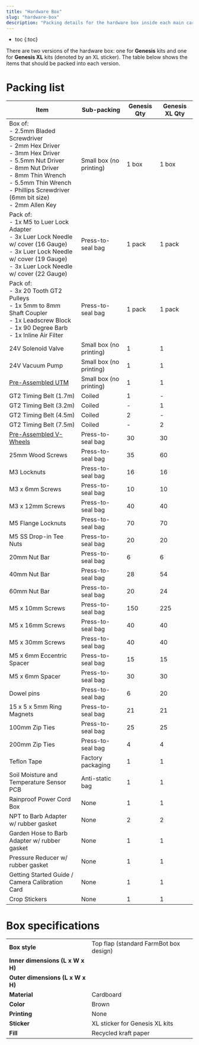 ```yaml
---
title: "Hardware Box"
slug: "hardware-box"
description: "Packing details for the hardware box inside each main carton"
---
```


* toc
{:toc}

There are two versions of the hardware box: one for **Genesis** kits and one for **Genesis XL** kits (denoted by an <span class="fb-xl-sticker">XL</span> sticker). The table below shows the items that should be packed into each version.

# Packing list

|Item                          |Sub-packing                   |Genesis Qty                   |Genesis XL Qty                |
|------------------------------|------------------------------|------------------------------|------------------------------|
|Box of:<br>- 2.5mm Bladed Screwdriver<br>- 2mm Hex Driver<br>- 3mm Hex Driver<br>- 5.5mm Nut Driver<br>- 8mm Nut Driver<br>- 8mm Thin Wrench<br>- 5.5mm Thin Wrench<br>- Phillips Screwdriver (6mm bit size)<br>- 2mm Allen Key|Small box (no printing)       |1 box                         |1 box
|Pack of:<br>- 1x M5 to Luer Lock Adapter<br>- 3x Luer Lock Needle w/ cover (16 Gauge)<br>- 3x Luer Lock Needle w/ cover (19 Gauge)<br>- 3x Luer Lock Needle w/ cover (22 Gauge)|Press-to-seal bag             |1 pack                        |1 pack
|Pack of:<br>- 3x 20 Tooth GT2 Pulleys<br>- 1x 5mm to 8mm Shaft Coupler<br>- 1x Leadscrew Block<br>- 1x 90 Degree Barb<br>- 1x Inline Air Filter|Press-to-seal bag             |1 pack                        |1 pack
|24V Solenoid Valve            |Small box (no printing)       |1                             |1
|24V Vacuum Pump               |Small box (no printing)       |1                             |1
|[Pre-Assembled UTM](../pre-assembly/utm.md)|Small box (no printing)       |1                             |1
|GT2 Timing Belt (1.7m)        |Coiled                        |1                             |-
|GT2 Timing Belt (3.2m)        |Coiled                        |-                             |1
|GT2 Timing Belt (4.5m)        |Coiled                        |2                             |-
|GT2 Timing Belt (7.5m)        |Coiled                        |-                             |2
|[Pre-Assembled V-Wheels](../pre-assembly/v-wheels.md)|Press-to-seal bag             |30                            |30
|25mm Wood Screws              |Press-to-seal bag             |35                            |60
|M3 Locknuts                   |Press-to-seal bag             |16                            |16
|M3 x 6mm Screws               |Press-to-seal bag             |10                            |10
|M3 x 12mm Screws              |Press-to-seal bag             |40                            |40
|M5 Flange Locknuts            |Press-to-seal bag             |70                            |70
|M5 SS Drop-in Tee Nuts        |Press-to-seal bag             |20                            |20
|20mm Nut Bar                  |Press-to-seal bag             |6                             |6
|40mm Nut Bar                  |Press-to-seal bag             |28                            |54
|60mm Nut Bar                  |Press-to-seal bag             |20                            |24
|M5 x 10mm Screws              |Press-to-seal bag             |150                           |225
|M5 x 16mm Screws              |Press-to-seal bag             |40                            |40
|M5 x 30mm Screws              |Press-to-seal bag             |40                            |40
|M5 x 6mm Eccentric Spacer     |Press-to-seal bag             |15                            |15
|M5 x 6mm Spacer               |Press-to-seal bag             |30                            |30
|Dowel pins                    |Press-to-seal bag             |6                             |20
|15 x 5 x 5mm Ring Magnets     |Press-to-seal bag             |21                            |21
|100mm Zip Ties                |Press-to-seal bag             |25                            |25
|200mm Zip Ties                |Press-to-seal bag             |4                             |4
|Teflon Tape                   |Factory packaging             |1                             |1
|Soil Moisture and Temperature Sensor PCB|Anti-static bag               |1                             |1
|Rainproof Power Cord Box      |None                          |1                             |1
|NPT to Barb Adapter w/ rubber gasket|None                          |2                             |2
|Garden Hose to Barb Adapter w/ rubber gasket|None                          |1                             |1
|Pressure Reducer w/ rubber gasket|None                          |1                             |1
|Getting Started Guide / Camera Calibration Card|None                          |1                             |1
|Crop Stickers                 |None                          |1                             |1

# Box specifications

|                              |                              |
|------------------------------|------------------------------|
|**Box style**                 |Top flap (standard FarmBot box design)
|**Inner dimensions (L x W x H)**|
|**Outer dimensions (L x W x H)**|
|**Material**                  |Cardboard
|**Color**                     |Brown
|**Printing**                  |None
|**Sticker**                   |<span class="fb-xl-sticker">XL</span> sticker for Genesis XL kits
|**Fill**                      |Recycled kraft paper

